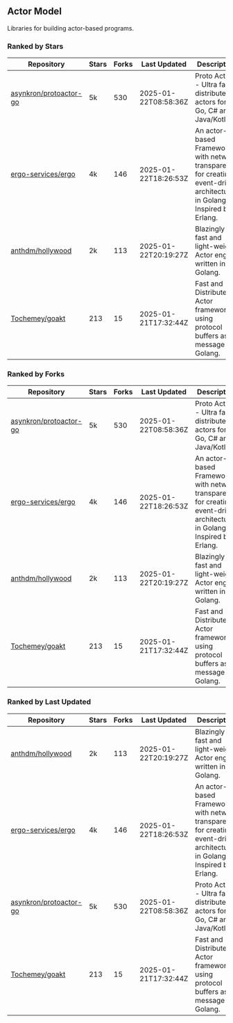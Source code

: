 ## Actor Model

Libraries for building actor-based programs.

### Ranked by Stars

| Repository | Stars | Forks | Last Updated | Description | 
|------------|-------|-------|--------------|-------------|
| [asynkron/protoactor-go](https://github.com/asynkron/protoactor-go) | 5k | 530 | 2025-01-22T08:58:36Z |  Proto Actor - Ultra fast distributed actors for Go, C# and Java/Kotlin. |
| [ergo-services/ergo](https://github.com/ergo-services/ergo) | 4k | 146 | 2025-01-22T18:26:53Z |  An actor-based Framework with network transparency for creating event-driven architecture in Golang. Inspired by Erlang. |
| [anthdm/hollywood](https://github.com/anthdm/hollywood) | 2k | 113 | 2025-01-22T20:19:27Z |  Blazingly fast and light-weight Actor engine written in Golang. |
| [Tochemey/goakt](https://github.com/Tochemey/goakt) | 213 | 15 | 2025-01-21T17:32:44Z |  Fast and Distributed Actor framework using protocol buffers as message for Golang. |

### Ranked by Forks

| Repository | Stars | Forks | Last Updated | Description | 
|------------|-------|-------|--------------|-------------|
| [asynkron/protoactor-go](https://github.com/asynkron/protoactor-go) | 5k | 530 | 2025-01-22T08:58:36Z |  Proto Actor - Ultra fast distributed actors for Go, C# and Java/Kotlin. |
| [ergo-services/ergo](https://github.com/ergo-services/ergo) | 4k | 146 | 2025-01-22T18:26:53Z |  An actor-based Framework with network transparency for creating event-driven architecture in Golang. Inspired by Erlang. |
| [anthdm/hollywood](https://github.com/anthdm/hollywood) | 2k | 113 | 2025-01-22T20:19:27Z |  Blazingly fast and light-weight Actor engine written in Golang. |
| [Tochemey/goakt](https://github.com/Tochemey/goakt) | 213 | 15 | 2025-01-21T17:32:44Z |  Fast and Distributed Actor framework using protocol buffers as message for Golang. |

### Ranked by Last Updated

| Repository | Stars | Forks | Last Updated | Description | 
|------------|-------|-------|--------------|-------------|
| [anthdm/hollywood](https://github.com/anthdm/hollywood) | 2k | 113 | 2025-01-22T20:19:27Z |  Blazingly fast and light-weight Actor engine written in Golang. |
| [ergo-services/ergo](https://github.com/ergo-services/ergo) | 4k | 146 | 2025-01-22T18:26:53Z |  An actor-based Framework with network transparency for creating event-driven architecture in Golang. Inspired by Erlang. |
| [asynkron/protoactor-go](https://github.com/asynkron/protoactor-go) | 5k | 530 | 2025-01-22T08:58:36Z |  Proto Actor - Ultra fast distributed actors for Go, C# and Java/Kotlin. |
| [Tochemey/goakt](https://github.com/Tochemey/goakt) | 213 | 15 | 2025-01-21T17:32:44Z |  Fast and Distributed Actor framework using protocol buffers as message for Golang. |


